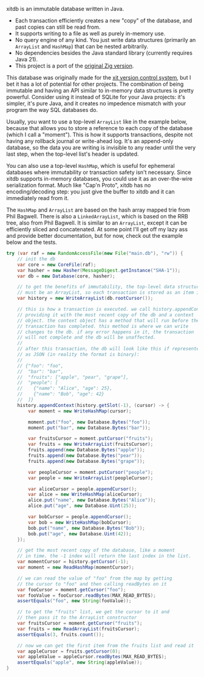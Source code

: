 xitdb is an immutable database written in Java.

* Each transaction efficiently creates a new "copy" of the database, and past copies can still be read from.
* It supports writing to a file as well as purely in-memory use.
* No query engine of any kind. You just write data structures (primarily an `ArrayList` and `HashMap`) that can be nested arbitrarily.
* No dependencies besides the Java standard library (currently requires Java 21).
* This project is a port of the [original Zig version](https://github.com/radarroark/xitdb).

This database was originally made for the [xit version control system](https://github.com/radarroark/xit), but I bet it has a lot of potential for other projects. The combination of being immutable and having an API similar to in-memory data structures is pretty powerful. Consider using it instead of SQLite for your Java projects: it's simpler, it's pure Java, and it creates no impedence mismatch with your program the way SQL databases do.

Usually, you want to use a top-level `ArrayList` like in the example below, because that allows you to store a reference to each copy of the database (which I call a "moment"). This is how it supports transactions, despite not having any rollback journal or write-ahead log. It's an append-only database, so the data you are writing is invisible to any reader until the very last step, when the top-level list's header is updated.

You can also use a top-level `HashMap`, which is useful for ephemeral databases where immutability or transaction safety isn't necessary. Since xitdb supports in-memory databases, you could use it as an over-the-wire serialization format. Much like "Cap'n Proto", xitdb has no encoding/decoding step: you just give the buffer to xitdb and it can immediately read from it.

The `HashMap` and `ArrayList` are based on the hash array mapped trie from Phil Bagwell. There is also a `LinkedArrayList`, which is based on the RRB tree, also from Phil Bagwell. It is similar to an `ArrayList`, except it can be efficiently sliced and concatenated. At some point I'll get off my lazy ass and provide better documentation, but for now, check out the example below and the tests.

```java
try (var raf = new RandomAccessFile(new File("main.db"), "rw")) {
    // init the db
    var core = new CoreFile(raf);
    var hasher = new Hasher(MessageDigest.getInstance("SHA-1"));
    var db = new Database(core, hasher);

    // to get the benefits of immutability, the top-level data structure
    // must be an ArrayList, so each transaction is stored as an item in it
    var history = new WriteArrayList(db.rootCursor());

    // this is how a transaction is executed. we call history.appendContext,
    // providing it with the most recent copy of the db and a context
    // object. the context object has a method that will run before the
    // transaction has completed. this method is where we can write
    // changes to the db. if any error happens in it, the transaction
    // will not complete and the db will be unaffected.
    //
    // after this transaction, the db will look like this if represented
    // as JSON (in reality the format is binary):
    //
    // {"foo": "foo",
    //  "bar": "bar",
    //  "fruits": ["apple", "pear", "grape"],
    //  "people": [
    //    {"name": "Alice", "age": 25},
    //    {"name": "Bob", "age": 42}
    //  ]}
    history.appendContext(history.getSlot(-1), (cursor) -> {
        var moment = new WriteHashMap(cursor);

        moment.put("foo", new Database.Bytes("foo"));
        moment.put("bar", new Database.Bytes("bar"));

        var fruitsCursor = moment.putCursor("fruits");
        var fruits = new WriteArrayList(fruitsCursor);
        fruits.append(new Database.Bytes("apple"));
        fruits.append(new Database.Bytes("pear"));
        fruits.append(new Database.Bytes("grape"));

        var peopleCursor = moment.putCursor("people");
        var people = new WriteArrayList(peopleCursor);

        var aliceCursor = people.appendCursor();
        var alice = new WriteHashMap(aliceCursor);
        alice.put("name", new Database.Bytes("Alice"));
        alice.put("age", new Database.Uint(25));

        var bobCursor = people.appendCursor();
        var bob = new WriteHashMap(bobCursor);
        bob.put("name", new Database.Bytes("Bob"));
        bob.put("age", new Database.Uint(42));
    });

    // get the most recent copy of the database, like a moment
    // in time. the -1 index will return the last index in the list.
    var momentCursor = history.getCursor(-1);
    var moment = new ReadHashMap(momentCursor);

    // we can read the value of "foo" from the map by getting
    // the cursor to "foo" and then calling readBytes on it
    var fooCursor = moment.getCursor("foo");
    var fooValue = fooCursor.readBytes(MAX_READ_BYTES);
    assertEquals("foo", new String(fooValue));

    // to get the "fruits" list, we get the cursor to it and
    // then pass it to the ArrayList constructor
    var fruitsCursor = moment.getCursor("fruits");
    var fruits = new ReadArrayList(fruitsCursor);
    assertEquals(3, fruits.count());

    // now we can get the first item from the fruits list and read it
    var appleCursor = fruits.getCursor(0);
    var appleValue = appleCursor.readBytes(MAX_READ_BYTES);
    assertEquals("apple", new String(appleValue));
}
```
